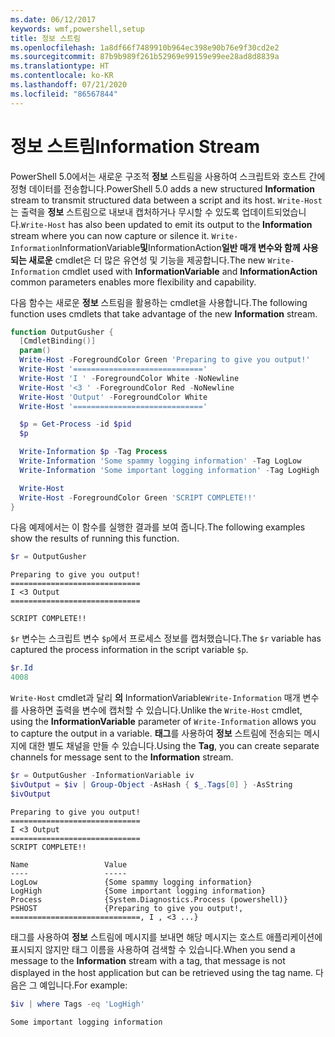 ```yaml
---
ms.date: 06/12/2017
keywords: wmf,powershell,setup
title: 정보 스트림
ms.openlocfilehash: 1a8df66f7489910b964ec398e90b76e9f30cd2e2
ms.sourcegitcommit: 87b9b989f261b52969e99159e99ee28ad8d8839a
ms.translationtype: HT
ms.contentlocale: ko-KR
ms.lasthandoff: 07/21/2020
ms.locfileid: "86567844"
---
```

# <a name="information-stream"></a><span data-ttu-id="68374-103">정보 스트림</span><span class="sxs-lookup"><span data-stu-id="68374-103">Information Stream</span></span>

<span data-ttu-id="68374-104">PowerShell 5.0에서는 새로운 구조적 **정보** 스트림을 사용하여 스크립트와 호스트 간에 정형 데이터를 전송합니다.</span><span class="sxs-lookup"><span data-stu-id="68374-104">PowerShell 5.0 adds a new structured **Information** stream to transmit structured data between a script and its host.</span></span> <span data-ttu-id="68374-105">`Write-Host`는 출력을 **정보** 스트림으로 내보내 캡처하거나 무시할 수 있도록 업데이트되었습니다.</span><span class="sxs-lookup"><span data-stu-id="68374-105">`Write-Host` has also been updated to emit its output to the **Information** stream where you can now capture or silence it.</span></span> <span data-ttu-id="68374-106">`Write-Information`InformationVariable**및**InformationAction**일반 매개 변수와 함께 사용되는 새로운** cmdlet은 더 많은 유연성 및 기능을 제공합니다.</span><span class="sxs-lookup"><span data-stu-id="68374-106">The new `Write-Information` cmdlet used with **InformationVariable** and **InformationAction** common parameters enables more flexibility and capability.</span></span>

<span data-ttu-id="68374-107">다음 함수는 새로운 **정보** 스트림을 활용하는 cmdlet을 사용합니다.</span><span class="sxs-lookup"><span data-stu-id="68374-107">The following function uses cmdlets that take advantage of the new **Information** stream.</span></span>

```powershell
function OutputGusher {
  [CmdletBinding()]
  param()
  Write-Host -ForegroundColor Green 'Preparing to give you output!'
  Write-Host '============================='
  Write-Host 'I ' -ForegroundColor White -NoNewline
  Write-Host '<3 ' -ForegroundColor Red -NoNewline
  Write-Host 'Output' -ForegroundColor White
  Write-Host '============================='

  $p = Get-Process -id $pid
  $p

  Write-Information $p -Tag Process
  Write-Information 'Some spammy logging information' -Tag LogLow
  Write-Information 'Some important logging information' -Tag LogHigh

  Write-Host
  Write-Host -ForegroundColor Green 'SCRIPT COMPLETE!!'
}
```

<span data-ttu-id="68374-108">다음 예제에서는 이 함수를 실행한 결과를 보여 줍니다.</span><span class="sxs-lookup"><span data-stu-id="68374-108">The following examples show the results of running this function.</span></span>

```powershell
$r = OutputGusher
```

```Output
Preparing to give you output!
=============================
I <3 Output
=============================

SCRIPT COMPLETE!!
```

<span data-ttu-id="68374-109">`$r` 변수는 스크립트 변수 `$p`에서 프로세스 정보를 캡처했습니다.</span><span class="sxs-lookup"><span data-stu-id="68374-109">The `$r` variable has captured the process information in the script variable `$p`.</span></span>

```powershell
$r.Id
4008
```

<span data-ttu-id="68374-110">`Write-Host` cmdlet과 달리 **의** InformationVariable`Write-Information` 매개 변수를 사용하면 출력을 변수에 캡처할 수 있습니다.</span><span class="sxs-lookup"><span data-stu-id="68374-110">Unlike the `Write-Host` cmdlet, using the **InformationVariable** parameter of `Write-Information` allows you to capture the output in a variable.</span></span> <span data-ttu-id="68374-111">**태그**를 사용하여 **정보** 스트림에 전송되는 메시지에 대한 별도 채널을 만들 수 있습니다.</span><span class="sxs-lookup"><span data-stu-id="68374-111">Using the **Tag**, you can create separate channels for message sent to the **Information** stream.</span></span>

```powershell
$r = OutputGusher -InformationVariable iv
$ivOutput = $iv | Group-Object -AsHash { $_.Tags[0] } -AsString
$ivOutput
```

```Output
Preparing to give you output!
=============================
I <3 Output
=============================
SCRIPT COMPLETE!!

Name                 Value
----                 -----
LogLow               {Some spammy logging information}
LogHigh              {Some important logging information}
Process              {System.Diagnostics.Process (powershell)}
PSHOST               {Preparing to give you output!, =============================, I , <3 ...}
```

<span data-ttu-id="68374-112">태그를 사용하여 **정보** 스트림에 메시지를 보내면 해당 메시지는 호스트 애플리케이션에 표시되지 않지만 태그 이름을 사용하여 검색할 수 있습니다.</span><span class="sxs-lookup"><span data-stu-id="68374-112">When you send a message to the **Information** stream with a tag, that message is not displayed in the host application but can be retrieved using the tag name.</span></span> <span data-ttu-id="68374-113">다음은 그 예입니다.</span><span class="sxs-lookup"><span data-stu-id="68374-113">For example:</span></span>

```powershell
$iv | where Tags -eq 'LogHigh'
```

```Output
Some important logging information
```
